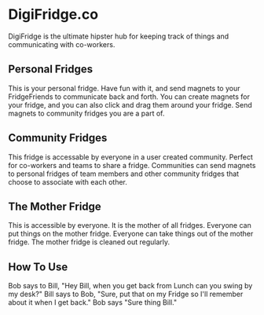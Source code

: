 # DigiFridge.co
DigiFridge is the ultimate hipster hub for keeping track of things and communicating with co-workers.

## Personal Fridges
This is your personal fridge. Have fun with it, and send magnets to your FridgeFriends to communicate back and forth. You can create magnets for your fridge, and you can also click and drag them around your fridge. Send magnets to community fridges you are a part of.

## Community Fridges
This fridge is accessable by everyone in a user created community. Perfect for co-workers and teams to share a fridge. Communities can send magnets to personal fridges of team members and other community fridges that choose to associate with each other.

## The Mother Fridge
This is accessible by everyone. It is the mother of all fridges. Everyone can put things on the mother fridge. Everyone can take things out of the mother fridge. The mother fridge is cleaned out regularly. 

## How To Use
Bob says to Bill, "Hey Bill, when you get back from Lunch can you swing by my desk?" Bill says to Bob, "Sure, put that on my Fridge so I'll remember about it when I get back." Bob says "Sure thing Bill."
